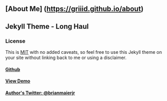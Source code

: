 ## [About Me] (https://griiid.github.io/about)

## Jekyll Theme - Long Haul

### License

This is [MIT](LICENSE) with no added caveats, so feel free to use this Jekyll theme on your site without linking back to me or using a disclaimer.

#### [Github](https://github.com/brianmaierjr/long-haul)
#### [View Demo](http://brianmaierjr.com/long-haul)
#### [Author's Twitter: @brianmaierjr](https://twitter.com/brianmaierjr)